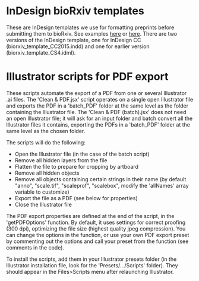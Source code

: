 # InDesign bioRxiv templates
These are InDesign templates we use for formatting preprints before submitting them to bioRxiv. See examples [here](https://www.biorxiv.org/content/10.1101/568295v2) or [here](https://www.biorxiv.org/content/10.1101/022962v2). There are two versions of the InDesign template, one for InDesign CC (biorxiv_template_CC2015.indd) and one for earlier version (biorxiv_template_CS4.idml).

# Illustrator scripts for PDF export
These scripts automate the export of a PDF from one or several Illustrator .ai files. The 'Clean & PDF.jsx' script operates on a single open Illustrator file and exports the PDF in a 'batch_PDF' folder at the same level as the folder containing the Illustrator file. The 'Clean & PDF (batch).jsx' does not need an open Illustrator file; it will ask for an input folder and batch convert all the Illustrator files it contains, exporting the PDFs in a 'batch_PDF' folder at the same level as the chosen folder.

The scripts will do the following:
- Open the Illustrator file (in the case of the batch script)
- Remove all hidden layers from the file
- Flatten the file to prepare for cropping by artboard
- Remove all hidden objects
- Remove all objects containing certain strings in their name (by default "anno", "scale.tif", "scaleprof", "scalebox", modify the 'allNames' array variable to customize)
- Export the file as a PDF (see below for properties)
- Close the Illustrator file

The PDF export properties are defined at the end of the script, in the 'getPDFOptions' function. By default, it uses settings for correct proofing (300 dpi), optimizing the file size (highest quality jpeg compression). You can change the options in the function, or use your own PDF export preset by commenting out the options and call your preset from the function (see comments in the code).

To install the scripts, add them in your Illustrator presets folder (in the Illustrator installation file, look for the 'Presets/.../Scripts' folder). They should appear in the Files>Scripts menu after relaunching Illustrator.
